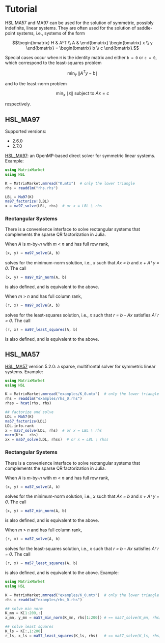 # Tutorial

HSL MA57 and MA97 can be used for the solution of symmetric, possibly indefinite, linear systems.
They are often used for the solution of saddle-point systems, i.e., systems of the form
```math
\begin{bmatrix}
H & A^T \\
A &
\end{bmatrix}
\begin{bmatrix}
x \\ y
\end{bmatrix}
=
\begin{bmatrix}
b \\ c
\end{bmatrix}.
```
Special cases occur when ``H`` is the identity matrix and either ``b = 0`` or ``c = 0``, which correspond to the least-squares problem
```math
\min_y \ \|A^T y - b\|
```
and to the least-norm problem
```math
\min_x \ \|x\| \ \text{subject to } Ax = c
```
respectively.

## HSL_MA97

Supported versions:
* 2.6.0
* 2.7.0

[HSL_MA97](http://www.hsl.rl.ac.uk/catalogue/hsl_ma97.html): an OpenMP-based direct solver for symmetric linear systems. Example:

```JULIA
using MatrixMarket
using HSL

K = MatrixMarket.mmread("K.mtx")  # only the lower triangle
rhs = readdlm("rhs.rhs")

LBL = Ma97(K)
ma97_factorize!(LBL)
x = ma97_solve(LBL, rhs)  # or x = LBL \ rhs
```

### Rectangular Systems

There is a convenience interface to solve rectangular systems that complements
the sparse QR factorization in Julia.

When *A* is *m*-by-*n* with *m* < *n* and has full row rank,
```JULIA
(x, y) = ma97_solve(A, b)
```
solves for the minimum-norm solution, i.e., *x* such that *Ax = b* and *x +
Aᵀ y = 0*. The call
```JULIA
(x, y) = ma97_min_norm(A, b)
```
is also defined, and is equivalent to the above.

When *m* > *n* and has full column rank,
```JULIA
(r, x) = ma97_solve(A, b)
```
solves for the least-squares solution, i.e., *x* such that *r = b - Ax*
satisfies *Aᵀ r = 0*. The call
```JULIA
(r, x) = ma97_least_squares(A, b)
```
is also defined, and is equivalent to the above.

## HSL_MA57

[HSL_MA57](http://www.hsl.rl.ac.uk/specs/ma57.pdf) version 5.2.0:
a sparse, multifrontal solver for symmetric linear systems. Example:

```JULIA
using MatrixMarket
using HSL

K = MatrixMarket.mmread("examples/K_0.mtx")  # only the lower triangle
rhs = readdlm("examples/rhs_0.rhs")
rhss = hcat(rhs, rhs)

## factorize and solve
LDL = Ma57(K)
ma57_factorize(LDL)
LDL.info.rank
x = ma57_solve(LDL, rhs)  # or x = LBL \ rhs
norm(K*x - rhs)
xx = ma57_solve(LDL, rhss)  # or x = LBL \ rhss
```

### Rectangular Systems

There is a convenience interface to solve rectangular systems that complements
the sparse QR factorization in Julia.

When *A* is *m*-by-*n* with *m* < *n* and has full row rank,
```JULIA
(x, y) = ma57_solve(A, b)
```
solves for the minimum-norm solution, i.e., *x* such that *Ax = b* and *x +
Aᵀ y = 0*. The call
```JULIA
(x, y) = ma57_min_norm(A, b)
```
is also defined, and is equivalent to the above.

When *m* > *n* and has full column rank,
```JULIA
(r, x) = ma57_solve(A, b)
```
solves for the least-squares solution, i.e., *x* such that *r = b - Ax*
satisfies *Aᵀ r = 0*. The call
```JULIA
(r, x) = ma57_least_squares(A, b)
```
is also defined, and is equivalent to the above. Example:


```JULIA
using MatrixMarket
using HSL

K = MatrixMarket.mmread("examples/K_0.mtx")  # only the lower triangle
rhs = readdlm("examples/rhs_0.rhs")

## solve min norm
K_mn = K[1:200,:]
x_mn, y_mn = ma57_min_norm(K_mn, rhs[1:200]) # == ma57_solve(K_mn, rhs[1:200])

## solve least squares
K_ls = K[:,1:200]
r_ls, x_ls = ma57_least_squares(K_ls, rhs)   # == ma57_solve(K_ls, rhs)
```
